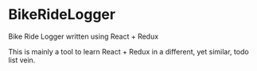 # BikeRideLogger
Bike Ride Logger written using React + Redux

This is mainly a tool to learn React + Redux in a different, yet similar, todo list vein.
